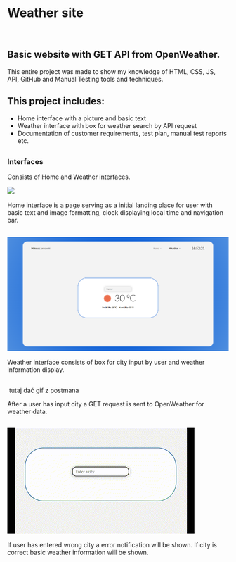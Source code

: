 # Weather site
<br>

## Basic website with GET API from OpenWeather.

This entire project was made to show my knowledge of HTML, CSS, JS, API, GitHub and Manual Testing tools and techniques.

## This project includes:
- Home interface with a picture and basic text
- Weather interface with box for weather search by API request
- Documentation of customer requirements, test plan, manual test reports etc.

##
### Interfaces

Consists of Home and Weather interfaces.

<img src="https://github.com/SeaaRaider/Images/blob/main/Home-Weather.gif"/>

Home interface is a page serving as a initial landing place for user with basic text and image formatting, clock displaying local time and navigation bar.
##

<img src="https://github.com/SeaaRaider/Images/blob/main/SS%20Weather%20page.png">

Weather interface consists of box for city input by user and weather information display.
##

<img src="">
tutaj dać gif z postmana

After a user has input city a GET request is sent to OpenWeather for weather data.
##

<img src="https://github.com/SeaaRaider/Images/blob/main/Weather%20box.gif">

If user has entered wrong city a error notification will be shown. If city is correct basic weather information will be shown.
##

[github]: https://github.com/SeaaRaider
[portfolio-website]: https://github.com/SeaaRaider/website
